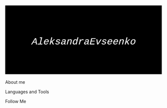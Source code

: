 [![Header](assets/quote-2022-10-27-612f4eb6fba369eee68654bb40deefc8.jpg)](https://github.com/AleksandraEvseenko)

About me

Languages and Tools

Follow Me
